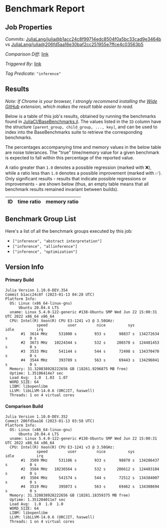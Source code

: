 # Benchmark Report

## Job Properties

*Commits:* [JuliaLang/julia@b1acc24c8f99714edc8504f0a5bc33cad9e3464b](https://github.com/JuliaLang/julia/commit/b1acc24c8f99714edc8504f0a5bc33cad9e3464b) vs [JuliaLang/julia@206fd5aa16e30baf2cc251955e7ffce4c03563b5](https://github.com/JuliaLang/julia/commit/206fd5aa16e30baf2cc251955e7ffce4c03563b5)

*Comparison Diff:* [link](https://github.com/JuliaLang/julia/compare/206fd5aa16e30baf2cc251955e7ffce4c03563b5..b1acc24c8f99714edc8504f0a5bc33cad9e3464b)

*Triggered By:* [link](https://github.com/JuliaLang/julia/pull/48258#issuecomment-1381302909)

*Tag Predicate:* `"inference"`

## Results

*Note: If Chrome is your browser, I strongly recommend installing the [Wide GitHub](https://chrome.google.com/webstore/detail/wide-github/kaalofacklcidaampbokdplbklpeldpj?hl=en)
extension, which makes the result table easier to read.*

Below is a table of this job's results, obtained by running the benchmarks found in
[JuliaCI/BaseBenchmarks.jl](https://github.com/JuliaCI/BaseBenchmarks.jl). The values
listed in the `ID` column have the structure `[parent_group, child_group, ..., key]`,
and can be used to index into the BaseBenchmarks suite to retrieve the corresponding
benchmarks.

The percentages accompanying time and memory values in the below table are noise tolerances. The "true"
time/memory value for a given benchmark is expected to fall within this percentage of the reported value.

A ratio greater than `1.0` denotes a possible regression (marked with :x:), while a ratio less
than `1.0` denotes a possible improvement (marked with :white_check_mark:). Only significant results - results
that indicate possible regressions or improvements - are shown below (thus, an empty table means that all
benchmark results remained invariant between builds).

| ID | time ratio | memory ratio |
|----|------------|--------------|

## Benchmark Group List

Here's a list of all the benchmark groups executed by this job:

- `["inference", "abstract interpretation"]`
- `["inference", "allinference"]`
- `["inference", "optimization"]`

## Version Info

#### Primary Build

```
Julia Version 1.10.0-DEV.354
Commit b1acc24c8f (2023-01-13 04:28 UTC)
Platform Info:
  OS: Linux (x86_64-linux-gnu)
      Ubuntu 20.04.4 LTS
  uname: Linux 5.4.0-122-generic #138-Ubuntu SMP Wed Jun 22 15:00:31 UTC 2022 x86_64 x86_64
  CPU: Intel(R) Xeon(R) CPU E3-1241 v3 @ 3.50GHz: 
              speed         user         nice          sys         idle          irq
       #1  3614 MHz     531000 s        933 s      98837 s  134272634 s          0 s
       #2  3673 MHz   10224344 s        532 s     286578 s  124481453 s          0 s
       #3  3533 MHz     541144 s        544 s      72498 s  134370470 s          0 s
       #4  3544 MHz     393789 s        563 s      69443 s  134296041 s          0 s
  Memory: 31.320838928222656 GB (18261.9296875 MB free)
  Uptime: 1.35106414e7 sec
  Load Avg:  1.0  1.03  1.07
  WORD_SIZE: 64
  LIBM: libopenlibm
  LLVM: libLLVM-14.0.6 (ORCJIT, haswell)
  Threads: 1 on 4 virtual cores

```

#### Comparison Build

```
Julia Version 1.10.0-DEV.352
Commit 206fd5aa16 (2023-01-13 03:58 UTC)
Platform Info:
  OS: Linux (x86_64-linux-gnu)
      Ubuntu 20.04.4 LTS
  uname: Linux 5.4.0-122-generic #138-Ubuntu SMP Wed Jun 22 15:00:31 UTC 2022 x86_64 x86_64
  CPU: Intel(R) Xeon(R) CPU E3-1241 v3 @ 3.50GHz: 
              speed         user         nice          sys         idle          irq
       #1  3509 MHz     531106 s        933 s      98870 s  134286437 s          0 s
       #2  3504 MHz   10236564 s        532 s     286612 s  124483184 s          0 s
       #3  3504 MHz     541574 s        544 s      72512 s  134384007 s          0 s
       #4  3519 MHz     395073 s        563 s      69462 s  134308694 s          0 s
  Memory: 31.320838928222656 GB (18281.18359375 MB free)
  Uptime: 1.351204011e7 sec
  Load Avg:  1.0  1.0  1.0
  WORD_SIZE: 64
  LIBM: libopenlibm
  LLVM: libLLVM-14.0.6 (ORCJIT, haswell)
  Threads: 1 on 4 virtual cores

```
